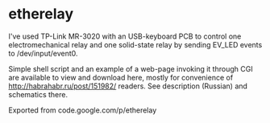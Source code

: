 # etherelay
I've used TP-Link MR-3020 with an USB-keyboard PCB to control one electromechanical relay and one solid-state relay by sending EV_LED events to /dev/input/event0.

Simple shell script and an example of a web-page invoking it through CGI are available to view and download here, mostly for convenience of http://habrahabr.ru/post/151982/ readers. See description (Russian) and schematics there. 

Exported from code.google.com/p/etherelay
